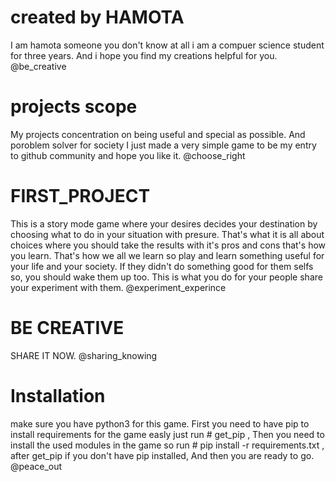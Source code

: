 # created by HAMOTA
I am hamota someone you don't know at all i am a compuer science student for three years.
And i hope you find my creations helpful for you.
@be_creative

# projects scope
My projects concentration on being useful and special as possible.
And poroblem solver for society
I just made a very simple game to be my entry to github community and hope you like it.
@choose_right

# FIRST_PROJECT
This is a story mode game where your desires decides your destination by choosing what to do in your situation with presure.
That's what it is all about choices where you should take the results with it's pros and cons that's how you learn.
That's how we all we learn so play and learn something useful for your life and your society.
If they didn't do something good for them selfs so, you should wake them up too.
This is what you do for your people share your experiment with them.
@experiment_experince

# BE CREATIVE
SHARE IT NOW.
@sharing_knowing

# Installation
make sure you have python3 for this game.
First you need to have pip to install requirements for the game easly just run # get_pip ,
Then you need to install the used modules in the game so run # pip install -r requirements.txt ,
after get_pip if you don't have pip installed,
And then you are ready to go.
@peace_out
